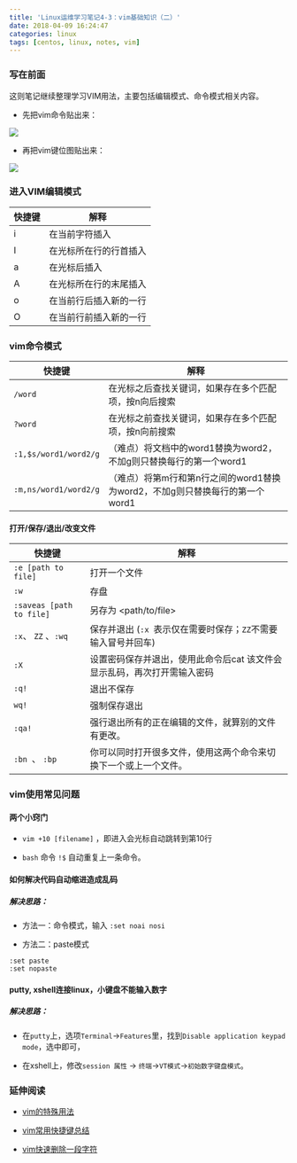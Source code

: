 ```yaml
---
title: 'Linux运维学习笔记4-3：vim基础知识（二）'
date: 2018-04-09 16:24:47
categories: linux
tags: [centos, linux, notes, vim] 
---
```


### 写在前面

这则笔记继续整理学习VIM用法，主要包括编辑模式、命令模式相关内容。

- 先把vim命令贴出来：

![](https://farm5.staticflickr.com/4783/39120869320_db56e0d91c_o.jpg)

<!--more-->

- 再把vim键位图贴出来：

![](https://farm1.staticflickr.com/798/27532370398_e3dac173f7_o.jpg)

### 进入VIM编辑模式

快捷键| 解释
---|---
i |在当前字符插入
I |在光标所在行的行首插入
a |在光标后插入
A |在光标所在行的末尾插入
o |在当前行后插入新的一行
O |在当前行前插入新的一行

### vim命令模式

快捷键| 解释
---|---
`/word` | 在光标之后查找关键词，如果存在多个匹配项，按n向后搜索
`?word` | 在光标之前查找关键词，如果存在多个匹配项，按n向前搜索
`:1,$s/word1/word2/g` | （难点）将文档中的word1替换为word2，不加g则只替换每行的第一个word1
`:m,ns/word1/word2/g` |（难点）将第m行和第n行之间的word1替换为word2，不加g则只替换每行的第一个word1

#### 打开/保存/退出/改变文件

快捷键| 解释
---|---
`:e [path to file]` | 打开一个文件
`:w` | 存盘
`:saveas [path to file]` | 另存为 <path/to/file>
`:x`、 `ZZ` 、`:wq` | 保存并退出 (`:x `表示仅在需要时保存；`ZZ`不需要输入冒号并回车)
`:X `| 设置密码保存并退出，使用此命令后cat 该文件会显示乱码，再次打开需输入密码
`:q!` | 退出不保存 
`wq!`|强制保存退出
`:qa!` |强行退出所有的正在编辑的文件，就算别的文件有更改。
`:bn `、 `:bp` | 你可以同时打开很多文件，使用这两个命令来切换下一个或上一个文件。

### vim使用常见问题

#### 两个小窍门

* `vim +10 [filename]` ，即进入会光标自动跳转到第10行

* `bash` 命令 `!$` 自动重复上一条命令。

#### 如何解决代码自动缩进造成乱码

##### 解决思路：

* 方法一：命令模式，输入 `:set noai nosi `

* 方法二：paste模式

```
:set paste 
:set nopaste
```

#### putty, xshell连接linux，小键盘不能输入数字

##### 解决思路：

* 在`putty`上，选项`Terminal`->`Features`里，找到`Disable application keypad mode`，选中即可，

* 在xshell上，修改`session 属性` -> `终端`->`VT模式`->`初始数字键盘模式`。


### 延伸阅读

* [vim的特殊用法](http://www.apelearn.com/bbs/thread-9334-1-1.html) 

* [vim常用快捷键总结](http://www.apelearn.com/bbs/thread-407-1-1.html) 

* [vim快速删除一段字符](http://www.apelearn.com/bbs/thread-842-1-1.html) 



